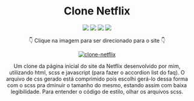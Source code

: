 <div align=center>

# Clone Netflix
 
 <img src="https://img.shields.io/badge/-HTML-orange?style=for-the-badge&logo=html5">
<img src="https://img.shields.io/badge/-CSS-blue?style=for-the-badge&logo=css3">
<img src="https://img.shields.io/badge/-JAVASCRIPT-yellow?style=for-the-badge&logo=javascript">
<img src="https://img.shields.io/badge/-SASS-pink?style=for-the-badge&logo=sass">
 
 👇 Clique na imagem para ser direcionado para o site 👇
 
 [![clone-netflix](https://user-images.githubusercontent.com/80923539/136492693-f6df6b32-4f63-42a9-a89a-430bedaab84b.jpg)](https://nanepifanio.github.io/Clone-Netflix/)

 Um clone da página inicial do site da Netflix desenvolvido por mim, utilizando html, scss e javascript (para fazer o accordion list do faq). O arquivo de css gerado está comprimido pois escolhi gerá-lo dessa forma com o scss pra dminuir o tamanho do mesmo, estando assim com baixa legibilidade. Para entender o código de estilo, olhar os arquivos scss. 
 
 
 </div>
